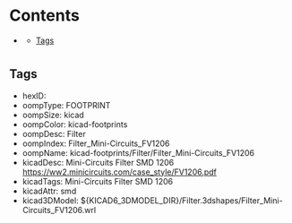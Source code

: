 



Contents
========

* [](#)
	* [Tags](#tags)

# 

## Tags

- hexID: 
- oompType: FOOTPRINT
- oompSize: kicad
- oompColor: kicad-footprints
- oompDesc: Filter
- oompIndex: Filter_Mini-Circuits_FV1206
- oompName: kicad-footprints/Filter/Filter_Mini-Circuits_FV1206
- kicadDesc: Mini-Circuits Filter SMD 1206 https://ww2.minicircuits.com/case_style/FV1206.pdf
- kicadTags: Mini-Circuits Filter SMD 1206
- kicadAttr: smd
- kicad3DModel: ${KICAD6_3DMODEL_DIR}/Filter.3dshapes/Filter_Mini-Circuits_FV1206.wrl
